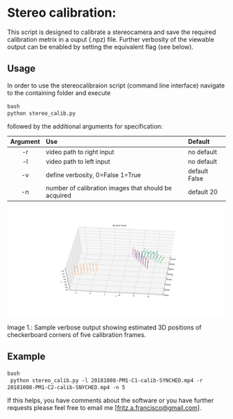 # Stereo calibration:

This script is designed to calibrate a stereocamera and save the 
required calibration metrix in a ouput (.npz) file. Further verbosity of 
the viewable output can be enabled by setting the equivalent flag (see 
below).

## Usage

In order to use the stereocalibraion script (command line interface) 
navigate to the 
containing folder and execute
```
bash
python stereo_calib.py
```
followed by the additional arguments for specification:

|Argument       | Use           |Default |
|:-------------: |:-------------| :-----|
|-r|video path to right input |no default|
|-l|video path to left input|no default|
|-v|define verbosity, 0=False 1=True |default False|
|-n|number of calibration images that should be acquired|default 20|

<img 
src="https://github.com/EduSampaio/OctoFishProject/blob/master/checkerboard_positions.png" 
width="800">

Image 1.: Sample verbose output showing estimated 3D positions of 
checkerboard corners of five calibration frames.

## Example

```
bash
 python stereo_calib.py -l 20181008-PM1-C1-calib-SYNCHED.mp4 -r 
20181008-PM1-C2-calib-SNYCHED.mp4 -n 5
```

If this helps, you have comments about the software or you have further 
requests please feel free to email me [fritz.a.francisco@gmail.com].

